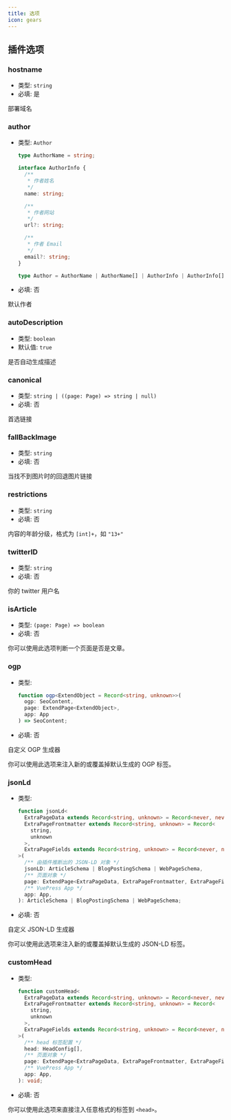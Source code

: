 ```yaml
---
title: 选项
icon: gears
---
```


## 插件选项

### hostname

- 类型: `string`
- 必填: 是

部署域名

### author

- 类型: `Author`

  ```ts
  type AuthorName = string;

  interface AuthorInfo {
    /**
     * 作者姓名
     */
    name: string;

    /**
     * 作者网站
     */
    url?: string;

    /**
     * 作者 Email
     */
    email?: string;
  }

  type Author = AuthorName | AuthorName[] | AuthorInfo | AuthorInfo[];
  ```

- 必填: 否

默认作者

### autoDescription

- 类型: `boolean`
- 默认值: `true`

是否自动生成描述

### canonical

- 类型: `string | ((page: Page) => string | null)`
- 必填: 否

首选链接

### fallBackImage

- 类型: `string`
- 必填: 否

当找不到图片时的回退图片链接

### restrictions

- 类型: `string`
- 必填: 否

内容的年龄分级，格式为 `[int]+`，如 `"13+"`

### twitterID

- 类型: `string`
- 必填: 否

你的 twitter 用户名

### isArticle

- 类型: `(page: Page) => boolean`
- 必填: 否

你可以使用此选项判断一个页面是否是文章。

### ogp

- 类型:

  ```ts
  function ogp<ExtendObject = Record<string, unknown>>(
    ogp: SeoContent,
    page: ExtendPage<ExtendObject>,
    app: App
  ) => SeoContent;
  ```

- 必填: 否

自定义 OGP 生成器

你可以使用此选项来注入新的或覆盖掉默认生成的 OGP 标签。

### jsonLd

- 类型:

  ```ts
  function jsonLd<
    ExtraPageData extends Record<string, unknown> = Record<never, never>,
    ExtraPageFrontmatter extends Record<string, unknown> = Record<
      string,
      unknown
    >,
    ExtraPageFields extends Record<string, unknown> = Record<never, never>,
  >(
    /** 由插件推断出的 JSON-LD 对象 */
    jsonLD: ArticleSchema | BlogPostingSchema | WebPageSchema,
    /** 页面对象 */
    page: ExtendPage<ExtraPageData, ExtraPageFrontmatter, ExtraPageFields>,
    /** VuePress App */
    app: App,
  ): ArticleSchema | BlogPostingSchema | WebPageSchema;
  ```

- 必填: 否

自定义 JSON-LD 生成器

你可以使用此选项来注入新的或覆盖掉默认生成的 JSON-LD 标签。

### customHead

- 类型:

  ```ts
  function customHead<
    ExtraPageData extends Record<string, unknown> = Record<never, never>,
    ExtraPageFrontmatter extends Record<string, unknown> = Record<
      string,
      unknown
    >,
    ExtraPageFields extends Record<string, unknown> = Record<never, never>,
  >(
    /** head 标签配置 */
    head: HeadConfig[],
    /** 页面对象 */
    page: ExtendPage<ExtraPageData, ExtraPageFrontmatter, ExtraPageFields>,
    /** VuePress App */
    app: App,
  ): void;
  ```

- 必填: 否

你可以使用此选项来直接注入任意格式的标签到 `<head>`。
